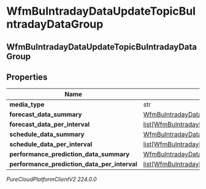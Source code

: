 # WfmBuIntradayDataUpdateTopicBuIntradayDataGroup

## WfmBuIntradayDataUpdateTopicBuIntradayDataGroup

## Properties

|Name | Type | Description | Notes|
|------------ | ------------- | ------------- | -------------|
| **media_type** | str |  | [optional] |
| **forecast_data_summary** | [WfmBuIntradayDataUpdateTopicBuIntradayForecastData](WfmBuIntradayDataUpdateTopicBuIntradayForecastData) |  | [optional] |
| **forecast_data_per_interval** | [list[WfmBuIntradayDataUpdateTopicBuIntradayForecastData]](WfmBuIntradayDataUpdateTopicBuIntradayForecastData) |  | [optional] |
| **schedule_data_summary** | [WfmBuIntradayDataUpdateTopicBuIntradayScheduleData](WfmBuIntradayDataUpdateTopicBuIntradayScheduleData) |  | [optional] |
| **schedule_data_per_interval** | [list[WfmBuIntradayDataUpdateTopicBuIntradayScheduleData]](WfmBuIntradayDataUpdateTopicBuIntradayScheduleData) |  | [optional] |
| **performance_prediction_data_summary** | [WfmBuIntradayDataUpdateTopicIntradayPerformancePredictionData](WfmBuIntradayDataUpdateTopicIntradayPerformancePredictionData) |  | [optional] |
| **performance_prediction_data_per_interval** | [list[WfmBuIntradayDataUpdateTopicIntradayPerformancePredictionData]](WfmBuIntradayDataUpdateTopicIntradayPerformancePredictionData) |  | [optional] |



_PureCloudPlatformClientV2 224.0.0_
